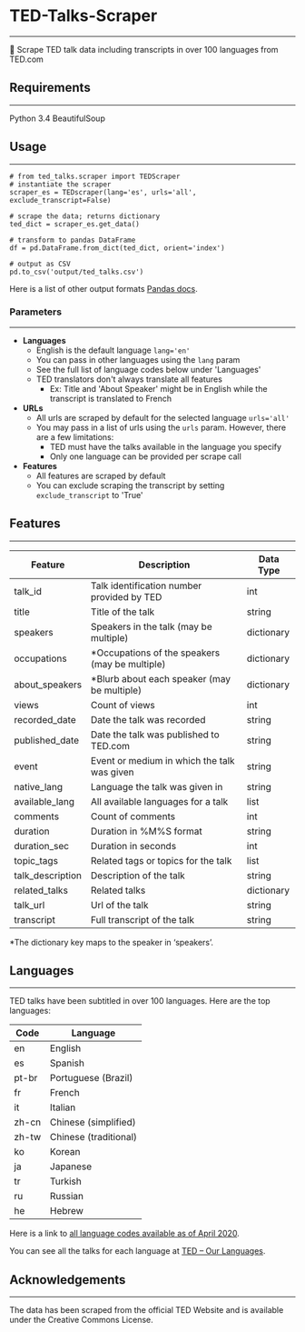 # TED-Talks-Scraper
---
💬 Scrape TED talk data including transcripts in over 100 languages from TED.com

## Requirements
---
Python 3.4
BeautifulSoup

## Usage
---
```
# from ted_talks.scraper import TEDScraper
# instantiate the scraper
scraper_es = TEDscraper(lang='es', urls='all', exclude_transcript=False)

# scrape the data; returns dictionary
ted_dict = scraper_es.get_data()

# transform to pandas DataFrame
df = pd.DataFrame.from_dict(ted_dict, orient='index')

# output as CSV
pd.to_csv('output/ted_talks.csv')
```
Here is a list of other output formats [Pandas docs](https://pandas.pydata.org/pandas-docs/stable/reference/frame.html#serialization-io-conversion).

### Parameters
---
* **Languages**
    * English is the default language `lang='en'`
    * You can pass in other languages using the `lang` param
    * See the full list of language codes below under 'Languages'
    * TED translators don't always translate all features
        * Ex: Title and 'About Speaker' might be in English while the transcript is translated to French
* **URLs** 
    * All urls are scraped by default for the selected language `urls='all'`
    * You may pass in a list of urls using the `urls` param. However, there are a few limitations:
        * TED must have the talks available in the language you specify
        * Only one language can be provided per scrape call
* **Features**
    * All features are scraped by default
    * You can exclude scraping the transcript by setting `exclude_transcript` to 'True'

## Features
---

| Feature          | Description                                   | Data Type  |
|------------------|-----------------------------------------------|------------|
| talk_id          | Talk identification number provided by TED    | int        |
| title            | Title of the talk                             | string     |
| speakers         | Speakers in the talk (may be multiple)        | dictionary |
| occupations      | *Occupations of the speakers (may be multiple) | dictionary |
| about_speakers   | *Blurb about each speaker (may be multiple)    | dictionary |
| views            | Count of views                                | int        |
| recorded_date    | Date the talk was recorded                    | string     |
| published_date   | Date the talk was published to TED.com        | string     |
| event            | Event or medium in which the talk was given   | string     |
| native_lang      | Language the talk was given in                | string     |
| available_lang   | All available languages for a talk            | list       |
| comments         | Count of comments                             | int        |
| duration         | Duration in %M%S format                       | string     |
| duration_sec     | Duration in seconds                           | int        |
| topic_tags       | Related tags or topics for the talk           | list       |
| talk_description | Description of the talk                       | string     |
| related_talks    | Related talks                                 | dictionary |
| talk_url         | Url of the talk                               | string     |
| transcript       | Full transcript of the talk                   | string     |

*The dictionary key maps to the speaker in ‘speakers’.

## Languages
---
TED talks have been subtitled in over 100 languages. Here are the top languages:

| Code  | Language              |
|-------|-----------------------|
| en    | English               |
| es    | Spanish               |
| pt-br | Portuguese (Brazil)   |
| fr    | French                |
| it    | Italian               |
| zh-cn | Chinese (simplified)  |
| zh-tw | Chinese (traditional) |
| ko    | Korean                |
| ja    | Japanese              |
| tr    | Turkish               |
| ru    | Russian               |
| he    | Hebrew                |

Here is a link to [all language codes available as of April 2020](languages.md).

You can see all the talks for each language at [TED – Our Languages](https://www.ted.com/participate/translate/our-languages 'TED languages').

## Acknowledgements
---
The data has been scraped from the official TED Website and is available under the Creative Commons License.